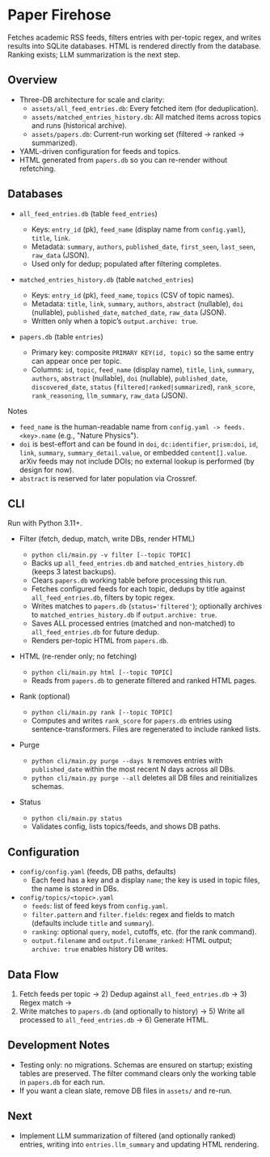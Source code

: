 # Paper Firehose

Fetches academic RSS feeds, filters entries with per-topic regex, and writes results into SQLite databases. HTML is rendered directly from the database. Ranking exists; LLM summarization is the next step.

## Overview

- Three-DB architecture for scale and clarity:
  - `assets/all_feed_entries.db`: Every fetched item (for deduplication).
  - `assets/matched_entries_history.db`: All matched items across topics and runs (historical archive).
  - `assets/papers.db`: Current-run working set (filtered → ranked → summarized).
- YAML-driven configuration for feeds and topics.
- HTML generated from `papers.db` so you can re-render without refetching.

## Databases

- `all_feed_entries.db` (table `feed_entries`)
  - Keys: `entry_id` (pk), `feed_name` (display name from `config.yaml`), `title`, `link`.
  - Metadata: `summary`, `authors`, `published_date`, `first_seen`, `last_seen`, `raw_data` (JSON).
  - Used only for dedup; populated after filtering completes.

- `matched_entries_history.db` (table `matched_entries`)
  - Keys: `entry_id` (pk), `feed_name`, `topics` (CSV of topic names).
  - Metadata: `title`, `link`, `summary`, `authors`, `abstract` (nullable), `doi` (nullable), `published_date`, `matched_date`, `raw_data` (JSON).
  - Written only when a topic’s `output.archive: true`.

- `papers.db` (table `entries`)
  - Primary key: composite `PRIMARY KEY(id, topic)` so the same entry can appear once per topic.
  - Columns: `id`, `topic`, `feed_name` (display name), `title`, `link`, `summary`, `authors`, `abstract` (nullable), `doi` (nullable), `published_date`, `discovered_date`, `status` (`filtered|ranked|summarized`), `rank_score`, `rank_reasoning`, `llm_summary`, `raw_data` (JSON).

Notes
- `feed_name` is the human-readable name from `config.yaml -> feeds.<key>.name` (e.g., "Nature Physics").
- `doi` is best-effort and can be found in `doi`, `dc:identifier`, `prism:doi`, `id`, `link`, `summary`, `summary_detail.value`, or embedded `content[].value`. arXiv feeds may not include DOIs; no external lookup is performed (by design for now).
- `abstract` is reserved for later population via Crossref.

## CLI

Run with Python 3.11+.

- Filter (fetch, dedup, match, write DBs, render HTML)
  - `python cli/main.py -v filter [--topic TOPIC]`
  - Backs up `all_feed_entries.db` and `matched_entries_history.db` (keeps 3 latest backups).
  - Clears `papers.db` working table before processing this run.
  - Fetches configured feeds for each topic, dedups by title against `all_feed_entries.db`, filters by topic regex.
  - Writes matches to `papers.db` (`status='filtered'`); optionally archives to `matched_entries_history.db` if `output.archive: true`.
  - Saves ALL processed entries (matched and non-matched) to `all_feed_entries.db` for future dedup.
  - Renders per-topic HTML from `papers.db`.

- HTML (re-render only; no fetching)
  - `python cli/main.py html [--topic TOPIC]`
  - Reads from `papers.db` to generate filtered and ranked HTML pages.

- Rank (optional)
  - `python cli/main.py rank [--topic TOPIC]`
  - Computes and writes `rank_score` for `papers.db` entries using sentence-transformers. Files are regenerated to include ranked lists.

- Purge
  - `python cli/main.py purge --days N` removes entries with `published_date` within the most recent N days across all DBs.
  - `python cli/main.py purge --all` deletes all DB files and reinitializes schemas.

- Status
  - `python cli/main.py status`
  - Validates config, lists topics/feeds, and shows DB paths.

## Configuration

- `config/config.yaml` (feeds, DB paths, defaults)
  - Each feed has a key and a display `name`; the key is used in topic files, the name is stored in DBs.
- `config/topics/<topic>.yaml`
  - `feeds`: list of feed keys from `config.yaml`.
  - `filter.pattern` and `filter.fields`: regex and fields to match (defaults include `title` and `summary`).
  - `ranking`: optional `query`, `model`, cutoffs, etc. (for the rank command).
  - `output.filename` and `output.filename_ranked`: HTML output; `archive: true` enables history DB writes.

## Data Flow

1) Fetch feeds per topic → 2) Dedup against `all_feed_entries.db` → 3) Regex match →
4) Write matches to `papers.db` (and optionally to history) → 5) Write all processed to `all_feed_entries.db` → 6) Generate HTML.

## Development Notes

- Testing only: no migrations. Schemas are ensured on startup; existing tables are preserved. The filter command clears only the working table in `papers.db` for each run.
- If you want a clean slate, remove DB files in `assets/` and re-run.

## Next

- Implement LLM summarization of filtered (and optionally ranked) entries, writing into `entries.llm_summary` and updating HTML rendering.

